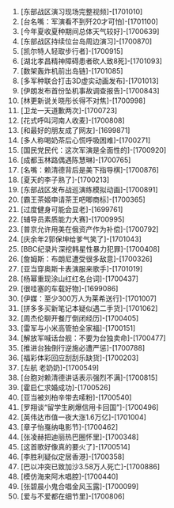 
1. [东部战区演习现场完整视频]-[1701010]
1. [台名嘴：军演看不到歼20才可怕]-[1701100]
1. [今年夏收夏种期间总体天气较好]-[1700639]
1. [东部战区持续位台岛周边演习]-[1700870]
1. [凯尔特人轻取步行者]-[1700915]
1. [湖北孝昌精神障碍患者砍人致8死]-[1701093]
1. [数架轰炸机前出岛链]-[1701085]
1. [多军种联合打击3D虚实动画发布]-[1701013]
1. [伊朗发布首份坠机事故调查报告]-[1700843]
1. [林更新说关晓彤长得不对焦]-[1700998]
1. [卫龙一天道歉两次]-[1700723]
1. [花式呼叫河南人收麦]-[1700808]
1. [和最好的朋友成了网友]-[1699871]
1. [多人称喝奶茶后心慌呼吸困难]-[1700271]
1. [国民党民代：这次军演是全面性的]-[1700920]
1. [成都玉林路偶遇陈慧琳]-[1700765]
1. [名嘴：赖清德背后是美下指导棋]-[1700876]
1. [夏天的李子熟了]-[1700213]
1. [东部战区发布战巡演练模拟动画]-[1700891]
1. [霸王茶姬申请茶王吧唧商标]-[1700365]
1. [过度健身可能会显老]-[1699761]
1. [辅导员素质能力大赛]-[1700995]
1. [普京允许用美在俄资产作为补偿]-[1700792]
1. [庆余年2郭保坤给爹气笑了]-[1701043]
1. [BBC纪录片深挖韩星性暴力犯罪]-[1700408]
1. [詹姆斯：布朗尼遭受很多敌意]-[1700326]
1. [亚当穿奥斯卡表演服来歌手]-[1701019]
1. [杨幂重现涂山红红名台词]-[1700437]
1. [很哇塞的车载好物]-[1699086]
1. [伊媒：至少300万人为莱希送行]-[1701007]
1. [拼多多买新笔记本疑似遇二手货]-[1701062]
1. [周杰伦聊开餐厅倒闭经历]-[1700405]
1. [雷军与小米高管拍全家福]-[1700151]
1. [解放军喊话台舰：不要为台独卖命]-[1700477]
1. [推进台独倒行逆施必遭严惩]-[1700788]
1. [福彩体彩回应刮刮乐缺货]-[1700203]
1. [左航 老奶奶]-[1700549]
1. [台胞对赖清德讲话表示强烈不满]-[1700815]
1. [霍启仁求婚成功]-[1700526]
1. [亚当被刘柏辛带去嗦粉]-[1700540]
1. [罗翔谈“留学生刷爆信用卡回国”]-[1700496]
1. [英伟达市值一夜大涨1.6万亿]-[1701004]
1. [章子怡戛纳电影节]-[1700462]
1. [张凌赫把迪丽热巴圈怀里]-[1700348]
1. [这首歌好像真的要火了]-[1700514]
1. [李胜利疑似定居香港]-[1700358]
1. [巴以冲突已致加沙3.58万人死亡]-[1700886]
1. [模仿海来阿木唱腔]-[1700440]
1. [张碧晨小鬼合唱金风玉露]-[1700099]
1. [爱与不爱都在细节里]-[1700806]